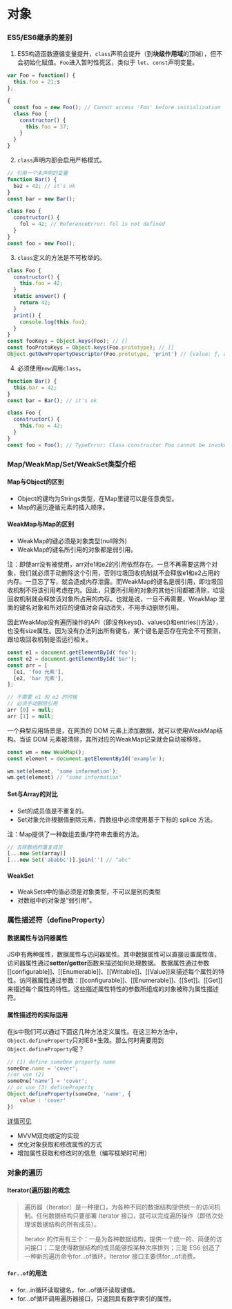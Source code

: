 # 对象
### ES5/ES6继承的差别
1. ES5构造函数遵循变量提升，`class`声明会提升（到**块级作用域**的顶端），但不会初始化赋值。`Foo`进入暂时性死区，类似于 `let`、`const`声明变量。
``` javascript
var Foo = function() {
  this.foo = 21;s
};

{
  const foo = new Foo(); // Cannot access 'Foo' before initialization
  class Foo {
    constructor() {
      this.foo = 37;
    }
  }
}
```

2. `class`声明内部会启用严格模式。
``` javascript
// 引用一个未声明的变量
function Bar() {
  baz = 42; // it's ok
}
const bar = new Bar();

class Foo {
  constructor() {
    fol = 42; // ReferenceError: fol is not defined
  }
}
const foo = new Foo();
```
3. `class`定义的方法是不可枚举的。
``` javascript
class Foo {
  constructor() {
    this.foo = 42;
  }
  static answer() {
    return 42;
  }
  print() {
    console.log(this.foo);
  }
}
const fooKeys = Object.keys(Foo); // []
const fooProtoKeys = Object.keys(Foo.prototype); // []
Object.getOwnPropertyDescriptor(Foo.prototype, 'print') // {value: ƒ, writable: true, enumerable: false, configurable: true}
```

4. 必须使用`new`调用`class`。
``` javascript
function Bar() {
  this.bar = 42;
}
const bar = Bar(); // it's ok

class Foo {
  constructor() {
    this.foo = 42;
  }
}
const foo = Foo(); // TypeError: Class constructor Foo cannot be invoked without 'new'
```


### Map/WeakMap/Set/WeakSet类型介绍
#### Map与Object的区别
- Object的键均为Strings类型，在Map里键可以是任意类型。
- Map的遍历遵循元素的插入顺序。
####  WeakMap与Map的区别
- WeakMap的键必须是对象类型(null除外)
- WeakMap的键名所引用的对象都是弱引用。

注：即使arr没有被使用，arr对e1和e2的引用依然存在。一旦不再需要这两个对象，我们就必须手动删除这个引用，否则垃圾回收机制就不会释放e1和e2占用的内存。一旦忘了写，就会造成内存泄露。而WeakMap的键名是弱引用，即垃圾回收机制不将该引用考虑在内。因此，只要所引用的对象的其他引用都被清除，垃圾回收机制就会释放该对象所占用的内存。也就是说，一旦不再需要，WeakMap 里面的键名对象和所对应的键值对会自动消失，不用手动删除引用。

因此WeakMap没有遍历操作的API（即没有keys()、values()和entries()方法），也没有size属性。因为没有办法列出所有键名，某个键名是否存在完全不可预测，跟垃圾回收机制是否运行相关。
``` javascript
const e1 = document.getElementById('foo');
const e2 = document.getElementById('bar');
const arr = [
  [e1, 'foo 元素'],
  [e2, 'bar 元素'],
];

// 不需要 e1 和 e2 的时候
// 必须手动删除引用
arr [0] = null;
arr [1] = null;
```
一个典型应用场景是，在网页的 DOM 元素上添加数据，就可以使用WeakMap结构。当该 DOM 元素被清除，其所对应的WeakMap记录就会自动被移除。
``` javascript
const wm = new WeakMap();
const element = document.getElementById('example');

wm.set(element, 'some information');
wm.get(element) // "some information"
```

#### Set与Array的对比
- Set的成员值是不重复的。
- Set对象允许根据值删除元素，而数组中必须使用基于下标的 splice 方法。

注：Map提供了一种数组去重/字符串去重的方法。
```javascript
// 去除数组的重复成员
[...new Set(array)]
[...new Set('ababbc')].join('') // "abc"
```

#### WeakSet
- WeakSets中的值必须是对象类型，不可以是别的类型
- 对数组中的对象是“弱引用”。

### 属性描述符（defineProperty）
#### 数据属性与访问器属性
JS中有两种属性，数据属性与访问器属性。其中数据属性可以直接设置属性值，访问器属性通过**setter/getter**函数来描述如何处理数据。
数据属性通过参数[[configurable]]、[[Enumerable]]、[[Writable]]、[[Value]]来描述每个属性的特性。访问器属性通过参数：[[configurable]]、[[Enumerable]]、[[Set]]、[[Get]]来描述每个属性的特性。这些描述属性特性的参数所组成的对象被称为属性描述符。

#### 属性描述符的实际运用
在js中我们可以通过下面这几种方法定义属性。在这三种方法中，`Object.defineProperty`只对IE8+生效。那么何时需要用到`Object.defineProperty`呢？
``` javascript
// (1) define someOne property name
someOne.name = 'cover';
//or use (2) 
someOne['name'] = 'cover';
// or use (3) defineProperty
Object.defineProperty(someOne, 'name', {
    value : 'cover'
})
```
[详情可见](https://imweb.io/topic/56d40adc0848801a4ba198ce)
- MVVM双向绑定的实现
- 优化对象获取和修改属性的方式
- 增加属性获取和修改时的信息（编写框架时可用）

### 对象的遍历
#### Iterator(遍历器)的概念
> 遍历器（Iterator）是一种接口，为各种不同的数据结构提供统一的访问机制。任何数据结构只要部署 Iterator 接口，就可以完成遍历操作（即依次处理该数据结构的所有成员）。
>
> Iterator 的作用有三个：一是为各种数据结构，提供一个统一的、简便的访问接口；二是使得数据结构的成员能够按某种次序排列；三是 ES6 创造了一种新的遍历命令for...of循环，Iterator 接口主要供for...of消费。

#### `for..of`的用法
- for...in循环读取键名，for...of循环读取键值。
- for...of循环调用遍历器接口，只返回具有数字索引的属性。

